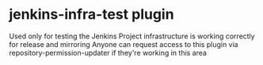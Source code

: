 # jenkins-infra-test plugin

Used only for testing the Jenkins Project infrastructure is working correctly for release and mirroring
Anyone can request access to this plugin via repository-permission-updater if they're working in this area
